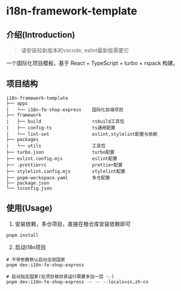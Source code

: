 # i18n-framework-template

## 介绍(Introduction)

> 请安装较新版本的vscode, eslint最新版需要它

一个国际化项目模板，基于 React + TypeScript + turbo + rspack 构建。

## 项目结构

```shell
i18n-framework-template
├── apps
│   └── i18n-fe-shop-express    国际化前端项目
├── framework
|   ├── build                   rsbuild工具包
|   ├── config-ts               ts通用配置
│   └── lint-set                eslint,stylelint配置与依赖
├── packages
│   └── utils                   工具包
├── turbo.json                  turbo配置
├── eslint.config.mjs           eslint配置
├── .prettierrc                 prettier配置
├── stylelint.config.mjs        stylelint配置
├── pnpm-workspace.yaml         多仓配置
├── package.json
└── tsconfig.json
```

## 使用(Usage)

1. 安装依赖，多仓项目，直接在根仓库安装依赖即可

```shell
pnpm install
```

2. 启动i18n项目

```shell
# 不带参数默认启动全部国家
pnpm dev:i18n-fe-shop-express

# 启动指定国家(在项目根目录运行需要多加一层 --)
pnpm dev:i18n-fe-shop-express -- -- --locals=in,zh-cn
```
